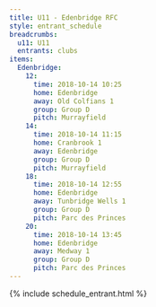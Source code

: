 ```yaml
---
title: U11 - Edenbridge RFC
style: entrant_schedule
breadcrumbs:
  u11: U11
  entrants: clubs
items:
  Edenbridge:
    12:
      time: 2018-10-14 10:25
      home: Edenbridge
      away: Old Colfians 1
      group: Group D
      pitch: Murrayfield
    14:
      time: 2018-10-14 11:15
      home: Cranbrook 1
      away: Edenbridge
      group: Group D
      pitch: Murrayfield
    18:
      time: 2018-10-14 12:55
      home: Edenbridge
      away: Tunbridge Wells 1
      group: Group D
      pitch: Parc des Princes
    20:
      time: 2018-10-14 13:45
      home: Edenbridge
      away: Medway 1
      group: Group D
      pitch: Parc des Princes
---
```


{% include schedule_entrant.html %}
